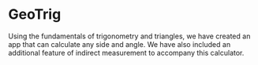 # GeoTrig
Using the fundamentals of trigonometry and triangles, we have created an app that can calculate any side and angle. We have also included an additional feature of indirect measurement to accompany this calculator.
